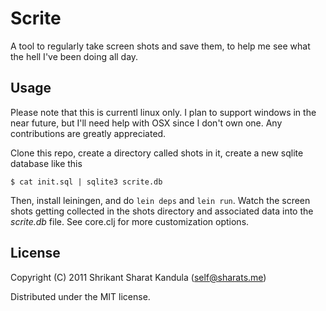 # Scrite

A tool to regularly take screen shots and save them, to help me see what the
hell I've been doing all day.

## Usage

Please note that this is currentl linux only. I plan to support windows in the
near future, but I'll need help with OSX since I don't own one. Any
contributions are greatly appreciated.

Clone this repo, create a directory called shots in it, create a new sqlite
database like this

    $ cat init.sql | sqlite3 scrite.db

Then, install leiningen, and do `lein deps` and `lein run`. Watch the screen
shots getting collected in the shots directory and associated data into the
*scrite.db* file. See core.clj for more customization options.

## License

Copyright (C) 2011 Shrikant Sharat Kandula (self@sharats.me)

Distributed under the MIT license.

